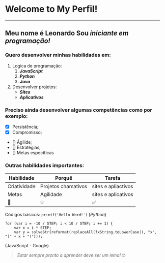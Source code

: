 # Welcome to My Perfil!
***
## Meu nome é **Leonardo** Sou *iniciante em programação!*

### Quero desenvolver minhas habilidades em:
1. Logica de programação:
    1. *__JavaScript__*
    2. *__Python__*
    3. **_Java_**
2. Desenvolver projetos:
    * **_Sites_**
    * **_Aplicativos_**

### Preciso ainda desenvolver algumas competências como por exemplo:
- [x] Persistência;
- [x] Compromisso;
- [] Ágilide;
- [] Estratégias;
- [] Metas específicas

### Outras habilidades importantes:
**Habilidade** | **Porquê** | **Tarefa**
---|---|---
Criatividade | Projetos chamativos | sites e apliactivos
Metas | Agilidade | sites e aplicativos
:raising_hand: | :bulb: | :white_check_mark:

Códigos básicos:
`printf('Hello Word!')` (*Python*)

```
for (var i = -10 / STEP; i < 10 / STEP; i += 1) {
    var x = i * STEP;
    var y = solveStr(reformat(replaceAll(fxString.toLowerCase(), "x", "(" + x + ")")));
```  
(JavaScript - Google)

> _Estar sempre pronto a aprender deve ser um lema!_ :nerd_face:
